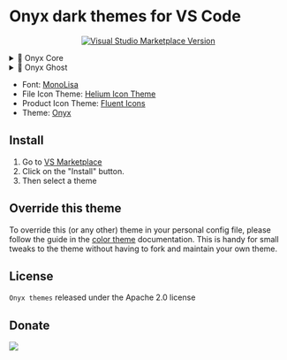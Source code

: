 # Onyx dark themes for VS Code

<p align="center">
<a href="https://marketplace.visualstudio.com/items?itemName=zemd.zemd-theme-dark" target="__blank"><img src="https://img.shields.io/visual-studio-marketplace/v/zemd.zemd-theme-dark.svg?color=0000ff&amp;label=Marketplace&logo=visual-studio-code" alt="Visual Studio Marketplace Version" /></a>
</p>

<details>
  <summary>🦊 Onyx Core</summary>

![](./assets/onyx-core.png)

</details>

<details>
  <summary>🦁 Onyx Ghost</summary>

![](./assets/onyx-ghost.png)

</details>

- Font: [MonoLisa](https://www.monolisa.dev/)
- File Icon Theme: [Helium Icon Theme](https://marketplace.visualstudio.com/items?itemName=helgardrichard.helium-icon-theme)
- Product Icon Theme: [Fluent Icons](https://marketplace.visualstudio.com/items?itemName=miguelsolorio.fluent-icons)
- Theme: [Onyx](https://github.com/zemd/vscode-theme-zemd)

## Install

1. Go to [VS Marketplace](https://marketplace.visualstudio.com/items?itemName=zemd.zemd-theme-dark)
2. Click on the "Install" button.
3. Then select a theme

## Override this theme

To override this (or any other) theme in your personal config file, please follow the guide in the [color theme](https://code.visualstudio.com/api/extension-guides/color-theme) documentation. This is handy for small tweaks to the theme without having to fork and maintain your own theme.

## License

`Onyx themes` released under the Apache 2.0 license

## Donate

[![](https://img.shields.io/static/v1?label=UNITED24&message=support%20Ukraine&color=blue)](https://u24.gov.ua/)
